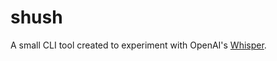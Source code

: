 # shush

A small CLI tool created to experiment with OpenAI's [Whisper](https://github.com/openai/whisper).

